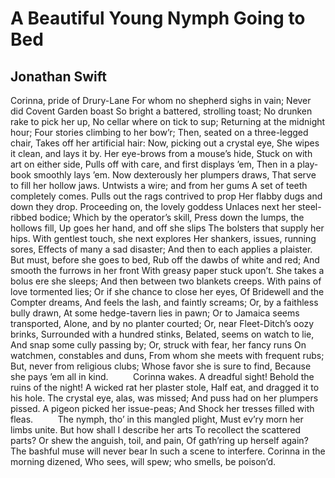 # A Beautiful Young Nymph Going to Bed
## Jonathan Swift
Corinna, pride of Drury-Lane
For whom no shepherd sighs in vain;
Never did Covent Garden boast
So bright a battered, strolling toast;
No drunken rake to pick her up,
No cellar where on tick to sup;
Returning at the midnight hour;
Four stories climbing to her bow’r;
Then, seated on a three-legged chair,
Takes off her artificial hair:
Now, picking out a crystal eye,
She wipes it clean, and lays it by.
Her eye-brows from a mouse’s hide,
Stuck on with art on either side,
Pulls off with care, and first displays ’em,
Then in a play-book smoothly lays ’em.
Now dexterously her plumpers draws,
That serve to fill her hollow jaws.
Untwists a wire; and from her gums
A set of teeth completely comes.
Pulls out the rags contrived to prop
Her flabby dugs and down they drop.
Proceeding on, the lovely goddess
Unlaces next her steel-ribbed bodice;
Which by the operator’s skill,
Press down the lumps, the hollows fill,
Up goes her hand, and off she slips
The bolsters that supply her hips.
With gentlest touch, she next explores
Her shankers, issues, running sores,
Effects of many a sad disaster;
And then to each applies a plaister.
But must, before she goes to bed,
Rub off the dawbs of white and red;
And smooth the furrows in her front
With greasy paper stuck upon’t.
She takes a bolus ere she sleeps;
And then between two blankets creeps.
With pains of love tormented lies;
Or if she chance to close her eyes,
Of Bridewell and the Compter dreams,
And feels the lash, and faintly screams;
Or, by a faithless bully drawn,
At some hedge-tavern lies in pawn;
Or to Jamaica seems transported,
Alone, and by no planter courted;
Or, near Fleet-Ditch’s oozy brinks,
Surrounded with a hundred stinks,
Belated, seems on watch to lie,
And snap some cully passing by;
Or, struck with fear, her fancy runs
On watchmen, constables and duns,
From whom she meets with frequent rubs;
But, never from religious clubs;
Whose favor she is sure to find,
Because she pays ’em all in kind.
         Corinna wakes. A dreadful sight!
Behold the ruins of the night!
A wicked rat her plaster stole,
Half eat, and dragged it to his hole.
The crystal eye, alas, was missed;
And puss had on her plumpers pissed.
A pigeon picked her issue-peas;
And Shock her tresses filled with fleas.
         The nymph, tho’ in this mangled plight,
Must ev’ry morn her limbs unite.
But how shall I describe her arts
To recollect the scattered parts?
Or shew the anguish, toil, and pain,
Of gath’ring up herself again?
The bashful muse will never bear
In such a scene to interfere.
Corinna in the morning dizened,
Who sees, will spew; who smells, be poison’d.